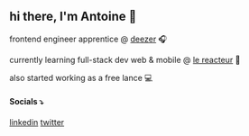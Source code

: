 ## hi there, I'm Antoine 👋

frontend engineer apprentice @ [deezer](https://deezer.com) 🎧
<br>

currently learning full-stack dev web & mobile @ [le reacteur](https://github.com/lereacteur) 🚀
<br>

also started working as a free lance 💻

<!--- ### 🌐 Contact
[→ Personnal Website](https://antoineancelin.com)
<br>--->
#### Socials ⤵
[linkedin](https://linkedin.com/in/antancelin) [twitter](https://x.com/antancelin)
